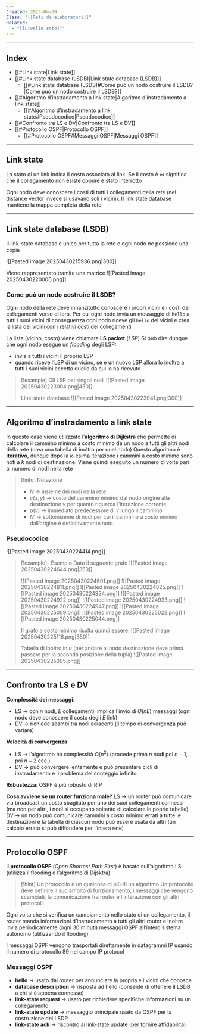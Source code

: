 ```yaml
---
Created: 2025-04-30
Class: "[[Reti di elaboratori]]"
Related:
  - "[[Livello rete]]"
---
```

---
## Index
- [[#Link state|Link state]]
- [[#Link state database (LSDB)|Link state database (LSDB)]]
	- [[#Link state database (LSDB)#Come può un nodo costruire il LSDB?|Come può un nodo costruire il LSDB?]]
- [[#Algoritmo d’instradamento a link state|Algoritmo d’instradamento a link state]]
	- [[#Algoritmo d’instradamento a link state#Pseudocodice|Pseudocodice]]
- [[#Confronto tra LS e DV|Confronto tra LS e DV]]
- [[#Protocollo OSPF|Protocollo OSPF]]
	- [[#Protocollo OSPF#Messaggi OSPF|Messaggi OSPF]]
---
## Link state
Lo stato di un link indica il costo associato al link. Se il costo è $\infty$ significa che il collegamento non esiste oppure è stato interrotto

Ogni nodo deve conoscere i costi di tutti i collegamenti della rete (nel distance vector invece si usavano soli i vicini). Il link state database mantiene la mappa completa della rete

---
## Link state database (LSDB)
Il link-state database è unico per tutta la rete e ogni nodo ne possiede una copia

![[Pasted image 20250430215936.png|300]]

Viene rappresentato tramite una matrice
![[Pasted image 20250430220006.png]]

### Come può un nodo costruire il LSDB?
Ogni nodo della rete deve innanzitutto conoscere i propri vicini e i costi dei collegamenti verso di loro. Per cui ogni nodo invia un messaggio di `hello` a tutti i suoi vicini di conseguenza ogni nodo riceve gli `hello` dei vicini e crea la lista dei vicini con i relativi costi dei collegamenti

La lista (vicino, costo) viene chiamata **LS packet** (*LSP*)
Si può dire dunque che ogni nodo esegue un *flooding* degli LSP:
- invia a tutti i vicini il proprio LSP
- quando riceve l’LSP di un vicino, se è un nuovo LSP allora lo inoltra a tutti i suoi vicini eccetto quello da cui lo ha ricevuto

>[!example]
>Gli LSP dei singoli nodi
>![[Pasted image 20250430223004.png|450]]
>
>Link-state database
>![[Pasted image 20250430223041.png|300]]

---
## Algoritmo d’instradamento a link state
In questo caso viene utilizzato l’**algoritmo di Dijkstra** che permette di calcolare il cammino minimo a costo minimo da un nodo a tutti gli altri nodi della rete (crea una tabella di inoltro per quel nodo)
Questo algoritmo è **iterativo**, dunque dopo la $k$-esima iterazione i cammini a costo minimo sono noti a $k$ nodi di destinazione. Viene quindi eseguito un numero di volte pari al numero di nodi nella rete

>[!info] Notazione
>- $N$ → insieme dei nodi della rete
>- $c(x,y)$ → costo del cammino minimo dal nodo origine alla destinazione $v$ per quanto riguarda l’iterazione corrente
>- $p(v)$ → immediato predecessore di $v$ lungo il cammino
>- $N'$ → sottoinsieme di nodi per cui il cammino a costo minimo dall’origine è definitivamente noto

### Pseudocodice
![[Pasted image 20250430224414.png]]

>[!example]- Esempio
>Dato il seguente grafo
>![[Pasted image 20250430224644.png|350]]
>
>![[Pasted image 20250430224601.png]]
>![[Pasted image 20250430224811.png]]
>![[Pasted image 20250430224825.png]]
>![[Pasted image 20250430224834.png]]
>![[Pasted image 20250430224922.png]]
>![[Pasted image 20250430224933.png]]
>![[Pasted image 20250430224947.png]]
>![[Pasted image 20250430225009.png]]
>![[Pasted image 20250430225022.png]]
>![[Pasted image 20250430225044.png]]
>
>Il grafo a costo minimo risulta quindi essere:
>![[Pasted image 20250430225116.png|350]]
>
>Tabella di inoltro in $u$ (per andare al nodo destinazione deve prima passare per la seconda posizione della tupla)
>![[Pasted image 20250430225305.png]]

---
## Confronto tra LS e DV
**Complessità dei messaggi**:
- LS → con $n$ nodi, $E$ collegamenti, implica l’invio di $O(nE)$ messaggi (ogni nodo deve conoscere il costo degli $E$ link)
- DV → richiede scambi tra nodi adiacenti (il tempo di convergenza può variare)

**Velocità di convergenza**:
- LS → l’algoritmo ha complessità $O(n^2)$ (procede prima $n$ nodi poi $n-1$, poi $n-2$ ecc.)
- DV → può convergere lentamente e può presentare cicli di instradamento e il problema del conteggio infinito

**Robustezza**: OSPF è più robusto di RIP

**Cosa avviene se un router funziona male?**
LS → un router può comunicare via broadcast un costo sbagliato per uno dei suoi collegamenti connessi (ma non per altri, i nodi si occupano soltanto di calcolare le poprie tabelle)
DV → un nodo può comunicare cammini a costo minimo errati a tutte le destinazioni e la tabella di ciascun nodo può essere usata da altri (un calcolo errato si può diffondere per l’intera rete)

---
## Protocollo OSPF
Il **protocollo OSPF** (*Open Shortest Path First*) è basato sull’algoritmo LS (utilizza il flooding e l’algoritmo di Dijsktra)

 >[!hint] Un protocollo è un qualcosa di più di un algoritmo
 >Un protocollo deve definire il suo ambito di funzionamento, i messaggi che vengono scambiati, la comunicazione tra router e l’interazione con gli altri protocolli
 
 Ogni volta che si verifica un cambiamento nello stato di un collegamento, il router manda informazioni d’instradamento a tutti gli altri router e inoltre invia periodicamente (ogni 30 minuti) messaggi OSPF all’intero sistema autonomo (utilizzando il flooding)

I messaggi OSPF vengono trasportati direttamente in datagrammi IP usando il numero di protocollo $89$ nel campo IP protocol

### Messaggi OSPF
- **hello** → usato dai router per annunciare la propria e i vicini che conosce
- **database description** → risposta ad hello (consente di ottenere il LSDB a chi si è appena connesso)
- **link-state request** → usato per richiedere specifiche informazioni su un collegamento
- **link-state update** → messaggio principale usato da OSPF per la costruzione del LSDP
- **link-state ack** → riscontro ai link-state update (per fornire affidabilità)

